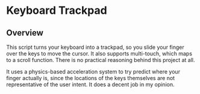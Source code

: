 # Keyboard Trackpad

## Overview 

This script turns your keyboard into a trackpad, so you slide your finger over the keys to move the cursor. It also supports multi-touch, which maps to a scroll function. There is no practical reasoning behind this project at all.

It uses a physics-based acceleration system to try predict where your finger actually is, since the locations of the keys themselves are not representative of the user intent. It does a decent job in my opinion.

